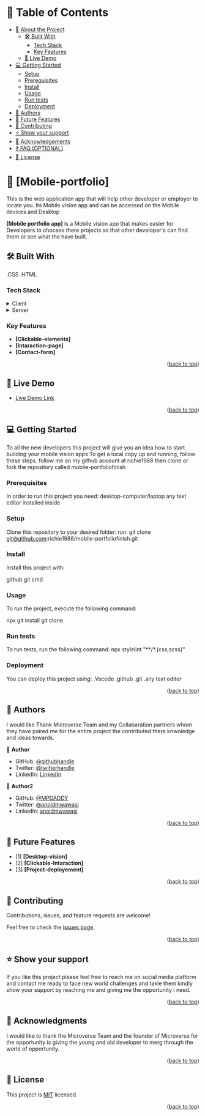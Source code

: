 <a name="Richard Sikaonga"></a>


# 📗 Table of Contents

- [📖 About the Project](#about-project)
  - [🛠 Built With](#built-with)
    - [Tech Stack](#tech-stack)
    - [Key Features](#key-features)
  - [🚀 Live Demo](#live-demo)
- [💻 Getting Started](#getting-started)
  - [Setup](#setup)
  - [Prerequisites](#prerequisites)
  - [Install](#install)
  - [Usage](#usage)
  - [Run tests](#run-tests)
  - [Deployment](#deployment)
- [👥 Authors](#authors)
- [🔭 Future Features](#future-features)
- [🤝 Contributing](#contributing)
- [⭐️ Show your support](#support)
- [🙏 Acknowledgements](#acknowledgements)
- [❓ FAQ (OPTIONAL)](#faq)
- [📝 License](#license)


# 📖 [Mobile-portfolio] <a name="about-project"></a>

This is the web application app that will help other developer or employer to locate you.
Its Mobile vision app and can be accessed on the Mobile devices and Desktop

**[Mobile portfolio app]** is a Mobile vision app that makes easier for Developers to chocase there projects
so that other developer's can find them or see what the have built.

## 🛠 Built With <a name="built-with"></a>
.CSS
.HTML
### Tech Stack <a name="tech-stack"></a>

<details>
  <summary>Client</summary>
  <ul>
    <li><a href="https://css.org/">style.css</a></li>
  </ul>
</details>

<details>
  <summary>Server</summary>
  <ul>
    <li><a href="https://html.com/">Index.html</a></li>
  </ul>
</details>

### Key Features <a name="key-features"></a>

- **[Clickable-elements]**
- **[Intaraction-page]**
- **[Contact-form]**

<p align="right">(<a href="#readme-top">back to top</a>)</p>


## 🚀 Live Demo <a name="live-demo"></a>

- [Live Demo Link](https://richie1988.github.io/deployment.io/
)

<p align="right">(<a href="#readme-top">back to top</a>)</p>

## 💻 Getting Started <a name="getting-started"></a>
To all the new developers this project will give you an idea how to start  building your mobile vision apps
To get a local copy up and running, follow these steps.
follow me on my github account at richie1988 then clone or fork the repository called mobile-portfoliofinish

### Prerequisites

In order to run this project you need:
desktop-computer/laptop
any text editor installed inside

### Setup

Clone this repository to your desired folder:
run:
 git clone git@github.com:richie1988/mobile-portfoliofinish.git

### Install

Install this project with:

github
git
cmd

### Usage

To run the project, execute the following command:

npx git install
git clone

### Run tests

To run tests, run the following command:
npx stylelint "**/*.{css,scss}" 

### Deployment

You can deploy this project using:
.Vscode
.github
.git
.any text editor

<p align="right">(<a href="#readme-top">back to top</a>)</p>

## 👥 Authors <a name="Richard Sikaonga"></a>

I would like Thank Microverse Team and my Collabaration partners whom they have paired me for the entire project the contributed there knwoledge and ideas towards.

👤 **Author**

- GitHub: [@githubhandle](https://github.com/richie1988)
- Twitter: [@twitterhandle](https://twitter.com/RICHARDSIK51272)
- LinkedIn: [LinkedIn](https://www.linkedin.com/in/richard-sikaonga-039940275/)

👤 **Author2**

- GitHub: [@MPDADDY](https://github.com/MPDADDY)
- Twitter: [@anoldmwawasi](https://twitter.com/anold_mwawasi)
- LinkedIn: [anoldmwawasi](https://www.linkedin.com/in/anold-mwawasi/)

<p align="right">(<a href="#readme-top">back to top</a>)</p>

## 🔭 Future Features <a name="future-features"></a>

- [1] **[Desktop-vision]**
- [2] **[Clickable-Intaraction]**
- [3] **[Project-deployement]**

<p align="right">(<a href="#readme-top">back to top</a>)</p>

## 🤝 Contributing <a name="contributing"></a>

Contributions, issues, and feature requests are welcome!

Feel free to check the [issues page](https://docs.github.com/en/issues/tracking-your-work-with-issues/about-issues).

<p align="right">(<a href="#readme-top">back to top</a>)</p>

## ⭐️ Show your support <a name="support"></a>

If you like this project please feel free to reach me on social media platform and contact me ready to face new world challenges and takle them kindly show your support by reaching me and giving me the opportunity i need.

<p align="right">(<a href="#readme-top">back to top</a>)</p>

## 🙏 Acknowledgments <a name="acknowledgements"></a>

I would like to thank the Microverse Team and the founder of Microverse for the opportunity is giving the young and old developer to merg through the world of opportunity.

<p align="right">(<a href="#readme-top">back to top</a>)</p>

## 📝 License <a name="license"></a>

This project is [MIT](./MIT.md) licensed.

<p align="right">(<a href="#readme-top">back to top</a>)</p>
